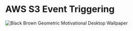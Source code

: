 # AWS S3 Event Triggering

![Black Brown Geometric Motivational Desktop Wallpaper](https://github.com/DeoreRohit4/Shell_Script_Project_1/assets/102886808/49ce1f77-ae20-457f-864b-c87676dda11e)
